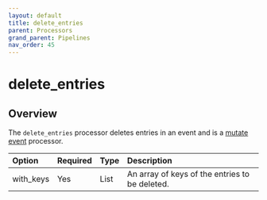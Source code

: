 ```yaml
---
layout: default
title: delete_entries
parent: Processors
grand_parent: Pipelines
nav_order: 45
---
```


# delete_entries

## Overview

The `delete_entries` processor deletes entries in an event and is a [mutate event](https://github.com/opensearch-project/data-prepper/tree/main/data-prepper-plugins/mutate-event-processors#mutate-event-processors) processor.

Option | Required | Type | Description
:--- | :--- | :--- | :---
with_keys | Yes | List |  An array of keys of the entries to be deleted.

<!---## Configuration

Content will be added to this section.

## Metrics

Content will be added to this section.--->